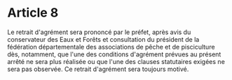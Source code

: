 # Article 8

Le retrait d'agrément sera prononcé par le préfet, après avis du conservateur des Eaux et Forêts et consultation du président de la fédération départementale des associations de pêche et de pisciculture dès, notamment, que l'une des conditions d'agrément prévues au présent arrêté ne sera plus réalisée ou que l'une des clauses statutaires exigées ne sera pas observée. Ce retrait d'agrément sera toujours motivé.
